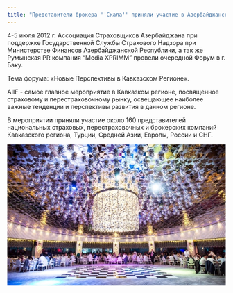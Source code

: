 ```yaml
---
title: "Представители брокера ''Скала'' приняли участие в Азербайджанском Международном Страховом Форуме AIIF в г. Баку"
---
```


4-5 июля 2012 г. Ассоциация Страховщиков Азербайджана при поддержке Государственной Службы Страхового Надзора при Министерстве Финансов Азербайджанской Республики, а так же Румынская PR компания “Media XPRIMM” провели очередной Форум в г. Баку.

Тема форума: «Новые Перспективы в Кавказском Регионе».

AIIF - самое главное мероприятие в Кавказком регионе, посвященное страховому и перестраховочному рынку, освещающее наиболее важные тенденции и перспективы развития в данном регионе.

В мероприятии приняли участие около 160 представителей национальных страховых, перестраховочных и брокерских компаний Кавказского региона, Турции, Средней Азии, Европы, России и СНГ.

 ![](/assets/images/_JM75642-.jpg)
